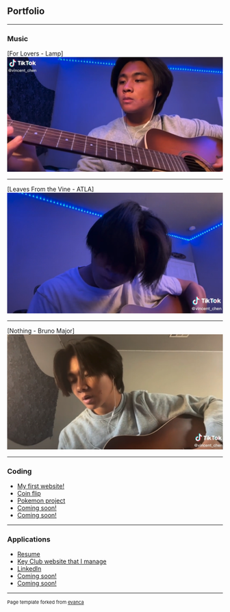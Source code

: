 ## Portfolio

---

### Music

[For Lovers - Lamp]
[![IMAGE_ALT](images/lamp.png)](https://www.tiktok.com/@vincent_chen/video/7110465731158084910?is_copy_url=1&is_from_webapp=v1)

---
[Leaves From the Vine - ATLA][![IMAGE_ALT](images/leaf-from-the-vine.png)](https://www.tiktok.com/@vincent_chen/video/7110908009454259499?is_copy_url=1&is_from_webapp=v1)

---
[Nothing - Bruno Major][![IMAGE_ALT](images/nothing.png)](https://www.tiktok.com/@vincent_chen/video/7110909374318710062?is_copy_url=1&is_from_webapp=v1)


---

### Coding

- [My first website!](https://wvcs.github.io/website-vincentchen-1/)
- [Coin flip](https://github.com/vincentchen1/python-coin-flip.git)
- [Pokemon project](https://github.com/vincentchen1/python-final-project.git)
- [Coming soon!](http://example.com/)
- [Coming soon!](http://example.com/)

---

### Applications


- [Resume](https://docs.google.com/document/d/1J3LgvPDgcsL9NDEbqfkGGhut_S6L8Av8ei8tDFrb1hw/edit?usp=sharing)
- [Key Club website that I manage](https://wvkeyclub.wixsite.com/wvkeyclub)
- [LinkedIn](https://www.linkedin.com/in/vincent-chen-a89b63217/)
- [Coming soon!](http://example.com/)
- [Coming soon!](http://example.com/)



---
<p style="font-size:11px">Page template forked from <a href="https://github.com/evanca/quick-portfolio">evanca</a></p>
<!-- Remove above link if you don't want to attibute -->

